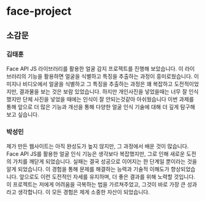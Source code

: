 # face-project
## 소감문 
### 김태훈
Face API JS 라이브러리를 활용한 얼굴 감지 프로젝트를 진행해 보았습니다. 이 라이브러리의 기능을 활용하면 얼굴을 식별하고 특징을 추출하는 과정이 흥미로웠습니다. 
이미지나 비디오에서 얼굴을 식별하고 그 특징을 추출하는 과정은 꽤 복잡하고 도전적이었지만, 결과물을 보는 것은 보람 있었습니다. 하지만 개인사진을 넣었을때는 너무 잘 인식했지만 단체 사진을 넣었을 때에는 인식이 잘 안되는것같아 아쉬웠습니다 이번 과제를 통해 앞으로 더 많은 기능과 개선을 통해 다양한 얼굴 인식 기술에 대해 더 깊게 탐구해 보고 싶습니다.
### 박성민
제가 만든 웹사이트는 아직 완성도가 높지 않지만, 그 과정에서 배운 것이 많습니다. Face API JS를 활용한 얼굴 인식 기능은 생각보다 복잡했지만, 그로 인해 새로운 도전의 가치를 깨닫게 되었습니다. 실패는 결국 성공으로 이어지는 한 단계일 뿐이라는 것을 알게 되었습니다. 이 경험을 통해 문제를 해결하는 능력과 기술적 이해도가 향상되었습니다. 앞으로도 이런 도전적인 자세를 유지하며, 더 좋은 결과를 위해 노력할 것입니다. 이 프로젝트는 저에게 어려움을 극복하는 법을 가르쳐주었고, 그것이 바로 가장 큰 성과라고 생각합니다. 이 모든 경험은 제게 소중한 자산이 되었습니다.
